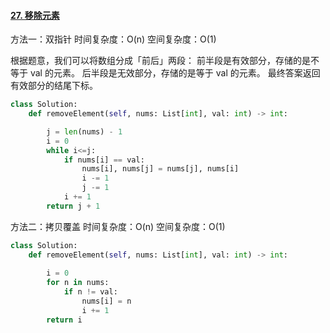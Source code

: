 #### [27. 移除元素](https://leetcode-cn.com/problems/remove-element/)

方法一：双指针 时间复杂度：O(n) 空间复杂度：O(1) 

根据题意，我们可以将数组分成「前后」两段：
前半段是有效部分，存储的是不等于 val 的元素。
后半段是无效部分，存储的是等于 val 的元素。
最终答案返回有效部分的结尾下标。

```python
class Solution:
    def removeElement(self, nums: List[int], val: int) -> int:

        j = len(nums) - 1
        i = 0
        while i<=j:
            if nums[i] == val:
                nums[i], nums[j] = nums[j], nums[i]
                i -= 1
                j -= 1
            i += 1
        return j + 1
```



方法二：拷贝覆盖 时间复杂度：O(n) 空间复杂度：O(1) 

```python
class Solution:
    def removeElement(self, nums: List[int], val: int) -> int:
        
        i = 0
        for n in nums:
            if n != val:
                nums[i] = n
                i += 1
        return i
```

